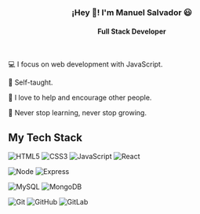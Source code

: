 <h3 align="center">¡Hey 👋! I'm Manuel Salvador 😃</h3>
<h4 align="center">Full Stack Developer</h4>
<br>

💻 I focus on web development with JavaScript.

🤙 Self-taught.

🤝 I love to help and encourage other people.

💪 Never stop learning, never stop growing.

## My Tech Stack

<p>
  <img src="https://img.shields.io/badge/-HTML5-%23E44D27?style=flat-square&logo=html5&logoColor=ffffff" alt="HTML5">
  <img src="https://img.shields.io/badge/-CSS3-1572B6?style=flat-square&logo=css3&logoColor=ffffff" alt="CSS3">
  <img src="https://img.shields.io/badge/-JavaScript-F7DF1E?style=flat-square&logo=javascript&logoColor=black" alt="JavaScript">
  <img src="https://img.shields.io/badge/-React-323330?style=flat-square&logo=react&logoColor=61DAFB" alt="React">
</p>

<p>
  <img src="https://img.shields.io/badge/-Node-339933?style=fflat-square&logo=node.js&logoColor=ffffff" alt="Node">
  <img src="https://img.shields.io/badge/-Express-323330?style=flat-square&logo=express&logoColor=ffffff" alt="Express">
</p>

<p>
  <img src="https://img.shields.io/badge/-MySQL-4479A1?style=flat-square&logo=mysql&logoColor=ffffff" alt="MySQL">
  <img src="https://img.shields.io/badge/-MongoDB-47A248?style=flat-square&logo=mongodb&logoColor=ffffff" alt="MongoDB">
</p>

<p>
  <img src="https://img.shields.io/badge/-Git-F05032?style=flat-square&logo=git&logoColor=ffffff" alt="Git">
  <img src="https://img.shields.io/badge/-GitHub-181717?style=flat-square&logo=github&logoColor=ffffff" alt="GitHub">
  <img src="https://img.shields.io/badge/-GitLab-FC6D26?style=flat-square&logo=gitlab&logoColor=ffffff" alt="GitLab">
</p>

<!--
**manuel-salvador/manuel-salvador** is a ✨ _special_ ✨ repository because its `README.md` (this file) appears on your GitHub profile.

Here are some ideas to get you started:

- 🔭 I’m currently working on ...
- 🌱 I’m currently learning ...
- 👯 I’m looking to collaborate on ...
- 🤔 I’m looking for help with ...
- 💬 Ask me about ...
- 📫 How to reach me: ...
- 😄 Pronouns: ...
- ⚡ Fun fact: ...
-->
